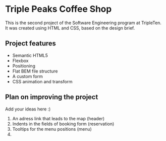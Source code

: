 # Triple Peaks Coffee Shop

This is the second project of the Software Engineering program at TripleTen. It was created using HTML and CSS, based on the design brief.

## Project features

- Semantic HTML5
- Flexbox
- Positioning
- Flat BEM file structure
- A custom form
- CSS animation and transform

## Plan on improving the project

Add your ideas here :)

1. An adress link that leads to the map (header)
2. Indents in the fields of booking form (reservation)
3. Tooltips for the menu positions (menu)
4.
